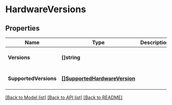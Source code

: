 # HardwareVersions

## Properties
Name | Type | Description | Notes
------------ | ------------- | ------------- | -------------
**Versions** | **[]string** |  | [optional] [default to null]
**SupportedVersions** | [**[]SupportedHardwareVersion**](SupportedHardwareVersion.md) |  | [optional] [default to null]

[[Back to Model list]](../README.md#documentation-for-models) [[Back to API list]](../README.md#documentation-for-api-endpoints) [[Back to README]](../README.md)


